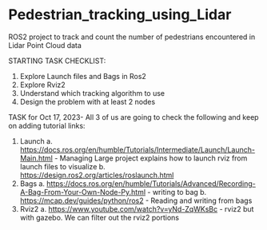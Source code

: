 # Pedestrian_tracking_using_Lidar
ROS2 project to track and count the number of pedestrians encountered in Lidar Point Cloud data

STARTING TASK CHECKLIST:
1. Explore Launch files and Bags in Ros2
2. Explore Rviz2
3. Understand which tracking algorithm to  use
4. Design the problem with at least 2 nodes

TASK for Oct 17, 2023- All 3 of us are going to check the following and keep on adding tutorial links:
1. Launch
   a. https://docs.ros.org/en/humble/Tutorials/Intermediate/Launch/Launch-Main.html  - Managing Large project explains how to launch rviz from launch files to visualize
   b. https://design.ros2.org/articles/roslaunch.html 
2. Bags
   a. https://docs.ros.org/en/humble/Tutorials/Advanced/Recording-A-Bag-From-Your-Own-Node-Py.html - writing to bag
   b. https://mcap.dev/guides/python/ros2 - Reading and writing from bags
3. Rviz2
   a. https://www.youtube.com/watch?v=yNd-ZqWKsBc - rviz2 but with gazebo. We can filter out the rviz2 portions
   
